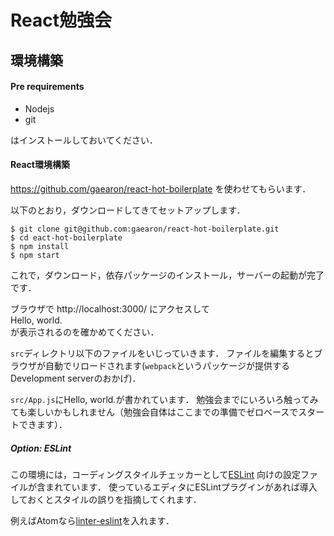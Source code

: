 # React勉強会

## 環境構築
#### Pre requirements
- Nodejs
- git

はインストールしておいてください．

#### React環境構築

https://github.com/gaearon/react-hot-boilerplate を使わせてもらいます．

以下のとおり，ダウンロードしてきてセットアップします．

```
$ git clone git@github.com:gaearon/react-hot-boilerplate.git
$ cd eact-hot-boilerplate
$ npm install
$ npm start
```
これで，ダウンロード，依存パッケージのインストール，サーバーの起動が完了です．

ブラウザで http://localhost:3000/ にアクセスして  
Hello, world.  
が表示されるのを確かめてください．

`src`ディレクトリ以下のファイルをいじっていきます．
ファイルを編集するとブラウザが自動でリロードされます(`webpack`というパッケージが提供するDevelopment serverのおかげ)．

`src/App.js`にHello, world.が書かれています．
勉強会までにいろいろ触ってみても楽しいかもしれません（勉強会自体はここまでの準備でゼロベースでスタートできます）．

##### Option: ESLint
この環境には，コーディングスタイルチェッカーとして[ESLint](http://eslint.org/) 向けの設定ファイルが含まれています．
使っているエディタにESLintプラグインがあれば導入しておくとスタイルの誤りを指摘してくれます．

例えばAtomなら[linter-eslint](https://atom.io/packages/linter-eslint)を入れます．
